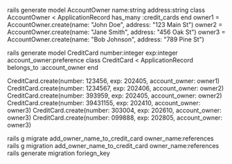 <!-- 💳 Challenge: Banking Application
As a developer, I have been tasked with creating a database to store information for a bank that issues credit cards. The account owner must fill out a bank application that includes their name and address. Then account owners can be issued one or more credit cards. Credit cards must belong to an account owner.

✔️ Acceptance Criteria
The banking application data should be managed by a PostgreSQL database in a Rails application.

An account owner should have a name and an address.
There should be at least three owners in the database.

A credit card has a number and an expiration date.

Remember! Credit cards CANNOT exist without an account owner.

Think about the purpose of each data type and what characters are necessary in each column. (Example: 02/2023 vs 02-02-2023)
Each account owner should have at least one credit card.
At least one account owner should have three credit cards.
🏔 Stretch Goals
Add a credit limit to each card.
Find the total credit extended to an owner who has multiple credit cards. -->



rails generate model AccountOwner name:string address:string
class AccountOwner < ApplicationRecord
    has_many :credit_cards
end
owner1 = AccountOwner.create(name: "John Doe", address: "123 Main St")
owner2 = AccountOwner.create(name: "Jane Smith", address: "456 Oak St")
owner3 = AccountOwner.create(name: "Bob Johnson", address: "789 Pine St")

rails generate model CreditCard number:integer exp:integer account_owner:preference
class CreditCard < ApplicationRecord
    belongs_to :account_owner
end

CreditCard.create(number: 123456, exp: 202405, account_owner: owner1)
CreditCard.create(number: 1234567, exp: 202406, account_owner: owner2)
CreditCard.create(number: 393959, exp: 202405, account_owner: owner2)
CreditCard.create(number: 39431155, exp: 202410, account_owner: owner3)
CreditCard.create(number: 303004, exp: 202610, account_owner: owner3)
CreditCard.create(number: 099888, exp: 202805, account_owner: owner3)

rails g migrate add_owner_name_to_credit_card owner_name:references
rails g migration add_owner_name_to_credit_card owner_name:references
rails generate migration foriegn_key
